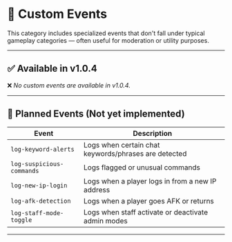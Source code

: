 # 🧪 Custom Events

This category includes specialized events that don't fall under typical gameplay categories — often useful for moderation or utility purposes.

---

## ✅ Available in v1.0.4

❌ _No custom events are available in v1.0.4._

---

## 📝 Planned Events (Not yet implemented)

| Event                    | Description                                              |
|--------------------------|----------------------------------------------------------|
| `log-keyword-alerts`     | Logs when certain chat keywords/phrases are detected     |
| `log-suspicious-commands`| Logs flagged or unusual commands                         |
| `log-new-ip-login`       | Logs when a player logs in from a new IP address         |
| `log-afk-detection`      | Logs when a player goes AFK or returns                   |
| `log-staff-mode-toggle`  | Logs when staff activate or deactivate admin modes       |

---
